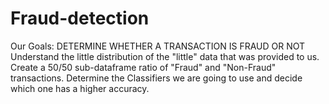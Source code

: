 # Fraud-detection
Our Goals: DETERMINE WHETHER A TRANSACTION IS FRAUD OR NOT Understand the little distribution of the "little" data that was provided to us. Create a 50/50 sub-dataframe ratio of "Fraud" and "Non-Fraud" transactions. Determine the Classifiers we are going to use and decide which one has a higher accuracy.
